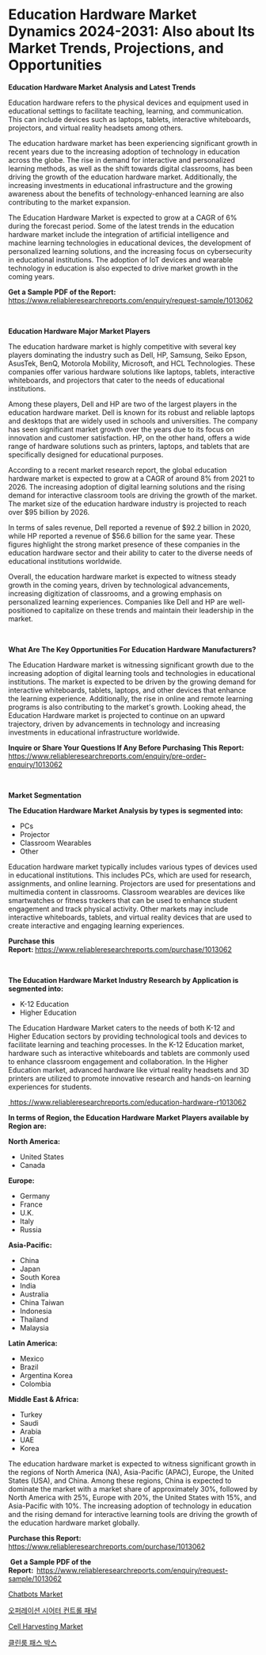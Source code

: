 <p><h1>Education Hardware Market Dynamics 2024-2031: Also about Its Market Trends, Projections, and Opportunities</h1></p><p><strong>Education Hardware Market Analysis and Latest Trends</strong></p>
<p><p>Education hardware refers to the physical devices and equipment used in educational settings to facilitate teaching, learning, and communication. This can include devices such as laptops, tablets, interactive whiteboards, projectors, and virtual reality headsets among others.</p><p>The education hardware market has been experiencing significant growth in recent years due to the increasing adoption of technology in education across the globe. The rise in demand for interactive and personalized learning methods, as well as the shift towards digital classrooms, has been driving the growth of the education hardware market. Additionally, the increasing investments in educational infrastructure and the growing awareness about the benefits of technology-enhanced learning are also contributing to the market expansion.</p><p>The Education Hardware Market is expected to grow at a CAGR of 6% during the forecast period. Some of the latest trends in the education hardware market include the integration of artificial intelligence and machine learning technologies in educational devices, the development of personalized learning solutions, and the increasing focus on cybersecurity in educational institutions. The adoption of IoT devices and wearable technology in education is also expected to drive market growth in the coming years.</p></p>
<p><strong>Get a Sample PDF of the Report:&nbsp;</strong> <a href="https://www.reliableresearchreports.com/enquiry/request-sample/1013062">https://www.reliableresearchreports.com/enquiry/request-sample/1013062</a></p>
<p>&nbsp;</p>
<p><strong>Education Hardware Major Market Players</strong></p>
<p><p>The education hardware market is highly competitive with several key players dominating the industry such as Dell, HP, Samsung, Seiko Epson, AsusTek, BenQ, Motorola Mobility, Microsoft, and HCL Technologies. These companies offer various hardware solutions like laptops, tablets, interactive whiteboards, and projectors that cater to the needs of educational institutions.</p><p>Among these players, Dell and HP are two of the largest players in the education hardware market. Dell is known for its robust and reliable laptops and desktops that are widely used in schools and universities. The company has seen significant market growth over the years due to its focus on innovation and customer satisfaction. HP, on the other hand, offers a wide range of hardware solutions such as printers, laptops, and tablets that are specifically designed for educational purposes.</p><p>According to a recent market research report, the global education hardware market is expected to grow at a CAGR of around 8% from 2021 to 2026. The increasing adoption of digital learning solutions and the rising demand for interactive classroom tools are driving the growth of the market. The market size of the education hardware industry is projected to reach over $95 billion by 2026.</p><p>In terms of sales revenue, Dell reported a revenue of $92.2 billion in 2020, while HP reported a revenue of $56.6 billion for the same year. These figures highlight the strong market presence of these companies in the education hardware sector and their ability to cater to the diverse needs of educational institutions worldwide.</p><p>Overall, the education hardware market is expected to witness steady growth in the coming years, driven by technological advancements, increasing digitization of classrooms, and a growing emphasis on personalized learning experiences. Companies like Dell and HP are well-positioned to capitalize on these trends and maintain their leadership in the market.</p></p>
<p>&nbsp;</p>
<p><strong>What Are The Key Opportunities For Education Hardware Manufacturers?</strong></p>
<p><p>The Education Hardware market is witnessing significant growth due to the increasing adoption of digital learning tools and technologies in educational institutions. The market is expected to be driven by the growing demand for interactive whiteboards, tablets, laptops, and other devices that enhance the learning experience. Additionally, the rise in online and remote learning programs is also contributing to the market's growth. Looking ahead, the Education Hardware market is projected to continue on an upward trajectory, driven by advancements in technology and increasing investments in educational infrastructure worldwide.</p></p>
<p><strong>Inquire or Share Your Questions If Any Before Purchasing This Report:</strong> <a href="https://www.reliableresearchreports.com/enquiry/pre-order-enquiry/1013062">https://www.reliableresearchreports.com/enquiry/pre-order-enquiry/1013062</a></p>
<p>&nbsp;</p>
<p><strong>Market Segmentation</strong></p>
<p><strong>The Education Hardware Market Analysis by types is segmented into:</strong></p>
<p><ul><li>PCs</li><li>Projector</li><li>Classroom Wearables</li><li>Other</li></ul></p>
<p><p>Education hardware market typically includes various types of devices used in educational institutions. This includes PCs, which are used for research, assignments, and online learning. Projectors are used for presentations and multimedia content in classrooms. Classroom wearables are devices like smartwatches or fitness trackers that can be used to enhance student engagement and track physical activity. Other markets may include interactive whiteboards, tablets, and virtual reality devices that are used to create interactive and engaging learning experiences.</p></p>
<p><strong>Purchase this Report:&nbsp;</strong><a href="https://www.reliableresearchreports.com/purchase/1013062">https://www.reliableresearchreports.com/purchase/1013062</a></p>
<p>&nbsp;</p>
<p><strong>The Education Hardware Market Industry Research by Application is segmented into:</strong></p>
<p><ul><li>K-12 Education</li><li>Higher Education</li></ul></p>
<p><p>The Education Hardware Market caters to the needs of both K-12 and Higher Education sectors by providing technological tools and devices to facilitate learning and teaching processes. In the K-12 Education market, hardware such as interactive whiteboards and tablets are commonly used to enhance classroom engagement and collaboration. In the Higher Education market, advanced hardware like virtual reality headsets and 3D printers are utilized to promote innovative research and hands-on learning experiences for students.</p></p>
<p><a href="https://www.reliableresearchreports.com/education-hardware-r1013062">&nbsp;https://www.reliableresearchreports.com/education-hardware-r1013062</a></p>
<p><strong>In terms of Region, the Education Hardware Market Players available by Region are:</strong></p>
<p>
    <p> <strong> North America: </strong>
        <ul>
            <li>United States</li>
            <li>Canada</li>
        </ul>
        </p> 
    <p> <strong> Europe: </strong>
        <ul>
            <li>Germany</li>
            <li>France</li>
            <li>U.K.</li>
            <li>Italy</li>
            <li>Russia</li>
        </ul>
        </p> 
    <p> <strong> Asia-Pacific: </strong>
        <ul>
            <li>China</li>
            <li>Japan</li>
            <li>South Korea</li>
            <li>India</li>
            <li>Australia</li>
            <li>China Taiwan</li>
            <li>Indonesia</li>
            <li>Thailand</li>
            <li>Malaysia</li>
        </ul>
        </p> 
    <p> <strong> Latin America: </strong>
        <ul>
            <li>Mexico</li>
            <li>Brazil</li>
            <li>Argentina Korea</li>
            <li>Colombia</li>
        </ul>
        </p> 
    <p> <strong> Middle East & Africa: </strong>
        <ul>
            <li>Turkey</li>
            <li>Saudi</li>
            <li>Arabia</li>
            <li>UAE</li>
            <li>Korea</li>
        </ul>
    </p>
    </p>
<p><p>The education hardware market is expected to witness significant growth in the regions of North America (NA), Asia-Pacific (APAC), Europe, the United States (USA), and China. Among these regions, China is expected to dominate the market with a market share of approximately 30%, followed by North America with 25%, Europe with 20%, the United States with 15%, and Asia-Pacific with 10%. The increasing adoption of technology in education and the rising demand for interactive learning tools are driving the growth of the education hardware market globally.</p></p>
<p><strong>Purchase this Report: </strong><a href="https://www.reliableresearchreports.com/purchase/1013062">https://www.reliableresearchreports.com/purchase/1013062</a></p>
<p>&nbsp;<strong>Get a Sample PDF of the Report:&nbsp;&nbsp;</strong><a href="https://www.reliableresearchreports.com/enquiry/request-sample/1013062">https://www.reliableresearchreports.com/enquiry/request-sample/1013062</a></p>
<p><strong></strong></p>
<p><p><a href="https://www.linkedin.com/pulse/chatbots-market-research-report-its-history-forecast-zwphe">Chatbots Market</a></p><p><a href="https://github.com/rick7624/Market-Research-Report-List-1/blob/main/517379150031.md">오퍼레이션 시어터 컨트롤 패널</a></p><p><a href="https://www.linkedin.com/pulse/cell-harvestingnbspmarket-focuses-market-share-size-projected-fgcce">Cell Harvesting Market</a></p><p><a href="https://github.com/akzkkws047661437/Market-Research-Report-List-2/blob/main/791740450032.md">클린룸 패스 박스</a></p></p>